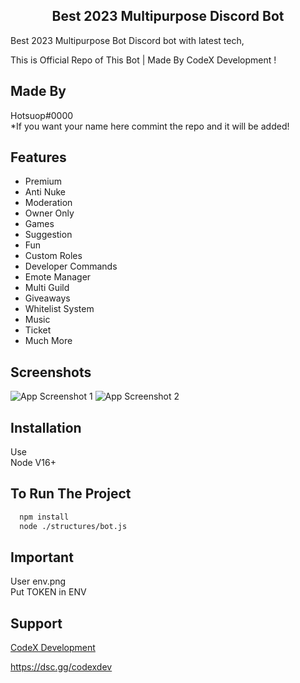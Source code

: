 
<div align="center">

## Best 2023 Multipurpose Discord  Bot 

</div>
Best 2023 Multipurpose Bot Discord bot with latest tech,

This is Official Repo of This Bot | Made By CodeX Development ! 


## Made By

Hotsuop#0000 <br>
   *If you want your name here commint the repo and it will be added!

## Features 
- Premium
- Anti Nuke
- Moderation
- Owner Only
- Games
- Suggestion
- Fun
- Custom Roles
- Developer Commands
- Emote Manager
- Multi Guild
- Giveaways
- Whitelist System
- Music
- Ticket
- Much More 
  


## Screenshots

![App Screenshot 1](https://cdn.discordapp.com/attachments/1120251501294649364/1120251729523523654/image.png)
![App Screenshot 2](https://cdn.discordapp.com/attachments/1120251501294649364/1120251957190344755/image.png)


## Installation

Use <br>
Node V16+

## To Run The Project
```bash
  npm install
  node ./structures/bot.js
```


## Important
User env.png <br>
Put TOKEN in ENV

## Support 
[CodeX Development](https://dsc.gg/codexdev)

https://dsc.gg/codexdev

